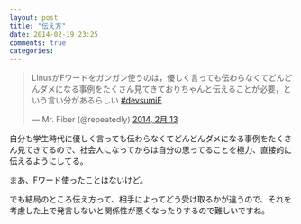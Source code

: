 ```yaml
---
layout: post
title: "伝え方"
date: 2014-02-19 23:25
comments: true
categories:
---
```


<blockquote class="twitter-tweet" lang="ja"><p>LInusがFワードをガンガン使うのは，優しく言っても伝わらなくてどんどんダメになる事例をたくさん見てきておりちゃんと伝えることが必要，という言い分があるらしい <a href="https://twitter.com/search?q=%23devsumiE&amp;src=hash">#devsumiE</a></p>&mdash; Mr. Fiber (@repeatedly) <a href="https://twitter.com/repeatedly/statuses/433776800397660160">2014, 2月 13</a></blockquote>
<script async src="//platform.twitter.com/widgets.js" charset="utf-8"></script>

自分も学生時代に優しく言っても伝わらなくてどんどんダメになる事例をたくさん見てきてるので、社会人になってからは自分の思ってることを極力、直接的に伝えるようにしてる。

まあ、Fワード使ったことはないけど。

でも結局のところ伝え方って、相手によってどう受け取るかが違うので、それを考慮した上で発言しないと関係性が悪くなったりするので難しいですね。